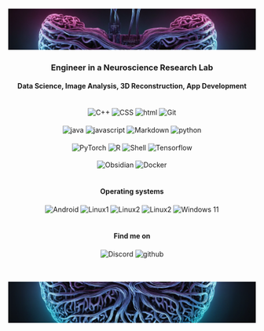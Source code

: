 ![Header](Banner_lseu_top.png)

<div align="center">
  
<h3>Engineer in a Neuroscience Research Lab</h4>
<h4>Data Science, Image Analysis, 3D Reconstruction, App Development</h4>

<br>


<img align="center" src="https://ziadoua.github.io/m3-Markdown-Badges/badges/C++/c++2.svg" alt="C++" height="20px"/>
<img align="center" src="https://ziadoua.github.io/m3-Markdown-Badges/badges/CSS/css2.svg" alt="CSS" height="20px"/>
<img align="center" src="https://ziadoua.github.io/m3-Markdown-Badges/badges/HTML/html2.svg" alt="html" height="20px"/>
<img align="center" src="https://ziadoua.github.io/m3-Markdown-Badges/badges/Git/git2.svg" alt="Git" height="20px"/>

<br> 
<br> 

<img align="center" src="https://ziadoua.github.io/m3-Markdown-Badges/badges/Java/java2.svg" alt="java" height="20px"/>
<img align="center" src="https://ziadoua.github.io/m3-Markdown-Badges/badges/Javascript/javascript2.svg" alt="javascript" height="20px"/>
<img align="center" src="https://ziadoua.github.io/m3-Markdown-Badges/badges/Markdown/markdown2.svg" alt="Markdown" height="20px"/>
<img align="center" src="https://ziadoua.github.io/m3-Markdown-Badges/badges/Python/python2.svg" alt="python" height="20px"/>

<br> 
<br> 

<img align="center" src="https://ziadoua.github.io/m3-Markdown-Badges/badges/PyTorch/pytorch2.svg" alt="PyTorch" height="20px"/>
<img align="center" src="https://ziadoua.github.io/m3-Markdown-Badges/badges/R/r2.svg" alt="R" height="20px"/>
<img align="center" src="https://ziadoua.github.io/m3-Markdown-Badges/badges/Shell/shell2.svg" alt="Shell" height="20px"/>
<img align="center" src="https://ziadoua.github.io/m3-Markdown-Badges/badges/TensorFlow/tensorflow2.svg" alt="Tensorflow" height="20px"/>

<br> 
<br> 

<img align="center" src="https://ziadoua.github.io/m3-Markdown-Badges/badges/Obsidian/obsidian2.svg" alt="Obsidian" height="20px"/>
<img align="center" src="https://ziadoua.github.io/m3-Markdown-Badges/badges/Docker/docker2.svg" alt="Docker" height="20px"/>

<br> 
<br> 

<h4>Operating systems</h4>

<img align="center" src="https://ziadoua.github.io/m3-Markdown-Badges/badges/Android/android2.svg" alt="Android" height="20px"/>
<img align="center" src="https://ziadoua.github.io/m3-Markdown-Badges/badges/Manjaro/manjaro2.svg" alt="Linux1" height="20px"/>
<img align="center" src="https://ziadoua.github.io/m3-Markdown-Badges/badges/Arch/arch2.svg" alt="Linux2" height="20px"/>
<img align="center" src="https://ziadoua.github.io/m3-Markdown-Badges/badges/TailsOS/tailsos2.svg" alt="Linux2" height="20px"/>
<img align="center" src="https://ziadoua.github.io/m3-Markdown-Badges/badges/Windows11/windows112.svg" alt="Windows 11" height="20px"/>

</div>

<div align="center">

<br> 

<h4> Find me on</h4> 

<img align="center" src="https://ziadoua.github.io/m3-Markdown-Badges/badges/Discord/discord2.svg" alt="Discord" height="20px"/>
<img align="center" src="https://ziadoua.github.io/m3-Markdown-Badges/badges/Github/github2.svg" alt="github" height="20px"/>


<div/>

<br>
<br> 

![Footer](Banner_lseu_bottom.png)
